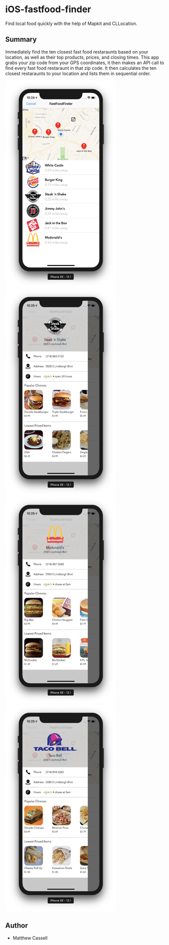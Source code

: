 # iOS-fastfood-finder
Find local food quickly with the help of Mapkit and CLLocation.

## Summary
Immediately find the ten closest fast food restaraunts based on your location, as well as their top products, prices, and closing times. This app grabs your zip code from your GPS coordinates, it then makes an API call to find every fast food restaraunt in that zip code. It then calculates the ten closest restaraunts to your location and lists them in sequential order.

<img src="media/food4.png" width="350" height="650"><img src="media/food3.png" width="350" height="650"><img src="media/food2.png" width="350" height="650"><img src="media/food.png" width="350" height="650">

## Author
* Matthew Cassell
